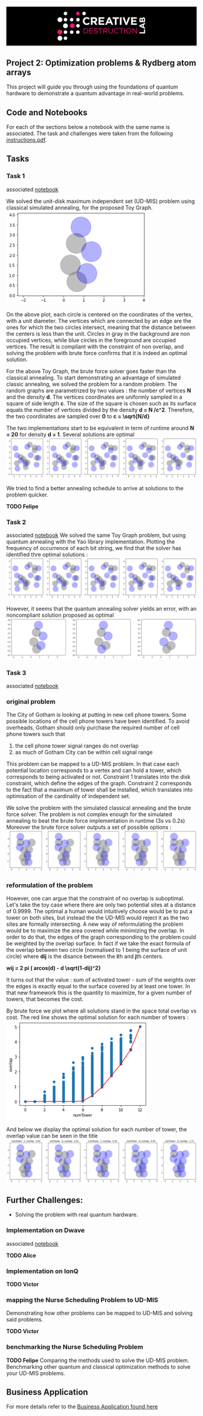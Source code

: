 ![CDL 2020 Cohort Project](../figures/CDL_logo.jpg)
## Project 2: Optimization problems \& Rydberg atom arrays

This project will guide you through using the foundations of quantum hardware to demonstrate a quantum advantage in real-world problems.

## Code and Notebooks
For each of the sections below a notebook with the same name is associated. The task and challenges were taken from the following  [instructions.pdf](./instructions.pdf).


## Tasks 

### Task 1
associated [notebook](./Task1.ipynb)

We solved the unit-disk maximum independent set (UD-MIS) problem using classical simulated annealing, for the proposed Toy Graph.
![Task 1: Result](./img/Task1_ToyGraph.png)

On the above plot, each circle is centered on the coordinates of the vertex, with a unit diameter. The vertices which are connected by an edge are the ones for which the two circles intersect, meaning that the distance between the centers is less than the unit. Circles in gray in the background are non occupied vertices, while blue circles in the foreground are occupied vertices. The result is compliant with the constraint of non overlap, and solving the problem with brute force confirms that it is indeed an optimal solution. 

For the above Toy Graph, the brute force solver goes faster than the classical annealing. To start demonstrating an advantage of simulated classic annealing, we solved the problem for a random problem. The random graphs are parametrized by two values : the number of vertices **N** and the density **d**. The vertices coordinates are uniformly sampled in a square of side length **c**. The size of the square is chosen such as its surface equals the number of vertices divided by the density **d = N /c^2**. Therefore, the two coordinates are sampled over **0** to **c = \sqrt{N/d}**

The two implementations start to be equivalent in term of runtime around **N = 20** for density **d = 1**. Several solutions are optimal
![Task 1: Result](./img/Task1_RandomGraph20.png)

We tried to find a better annealing schedule to arrive at solutions to the problem quicker.

**TODO Felipe**

### Task 2
associated [notebook](./Task2.ipynb)
We solved the same Toy Graph problem, but using quantum annealing with the Yao library implementation. Plotting the frequency of occurrence of each bit string, we find that the solver has identified thre optimal solutions :
![Task 2: Result](./img/Task1_RandomGraph20.png)

However, it seems that the quantum annealing solver yields an error, with an noncompliant solution proposed as optimal
![Task 2: Result](./img/Task2_ToyGraph.png)

### Task 3
associated [notebook](./Task3.ipynb)

### original problem

The City of Gotham is looking at putting in new cell phone towers. Some possible locations of the cell phone towers have been identified. To avoid overheads, Gotham should only purchase the required number of cell phone towers such that 
1. the cell phone tower signal ranges do not overlap
2. as much of Gotham City can be within cell signal range

This problem can be mapped to a UD-MIS problem. In that case each potential location corresponds to a vertex and can hold a tower, which corresponds to being activated or not. Constraint 1 translates into the disk constraint, which define the edges of the graph. Constraint 2 corresponds to the fact that a maximum of tower shall be installed, which translates into optimisation of the cardinality of independent set.

We solve the problem with the simulated classical annealing and the brute force solver. The problem is not complex enough for the simulated annealing to beat the brute force implementation in runtime (3s vs 0.2s) Moreover the brute force solver outputs a set of possible options :
![Task 3: Result](./img/Task3_Gotham.png)

### reformulation of the problem

However, one can argue that the constraint of no overlap is suboptimal. Let's take the toy case where there are only two potential sites at a distance of 0.9999. The optimal a human would intuitively choose would be to put a tower on both sites, but instead the the UD-MIS would reject it as the two sites are formally intersecting. A new way of reformulating the problem would be to maximize the area covered while minimizing the overlap. In order to do that, the edges of the graph corresponding to the problem could be weighted by the overlap surface. In fact if we take the exact formula of the overlap between two circle (normalised to 1 being the surface of unit circle) where **dij** is the disance between the **i**th and **j**th centers.

**wij = 2 pi ( arcos(d) - d \sqrt(1-dij)^2}**

It turns out that the value : sum of activated tower - sum of the weights over the edges is exactly equal to the surface covered by at least one tower. In that new framework this is the quantity to maximize, for a given number of towers, that becomes the cost.

By brute force we plot where all solutions stand in the space total overlap vs cost. The red line shows the optimal solution for each number of towers :
![Task 3: Result](./img/Task3_overlap_cost.png)

And below we display the optimal solution for each number of tower, the overlap value can be seen in the title
![Task 3: Result](./img/Task3_compromise.png)



## Further Challenges:

* Solving the problem with real quantum hardware.

### Implementation on Dwave
associated [notebook](./Dwave.ipynb)

**TODO Alice**

### Implementation on IonQ

**TODO Victor**

### mapping the Nurse Scheduling Problem to UD-MIS
Demonstrating how other problems can be mapped to UD-MIS and solving said problems.

**TODO Victor**

### benchmarking the Nurse Scheduling Problem

**TODO Felipe**
Comparing the methods used to solve the UD-MIS problem.
Benchmarking other quantum and classical optimization methods to solve your UD-MIS problems.


## Business Application
For more details refer to the [Business Application found here](./Business_Application.md)

